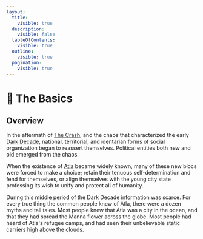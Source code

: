 ```yaml
---
layout:
  title:
    visible: true
  description:
    visible: false
  tableOfContents:
    visible: true
  outline:
    visible: true
  pagination:
    visible: true
---
```


# 🔵 The Basics

## Overview

In the aftermath of [The Crash](../history/the-crash.md), and the chaos that characterized the early [Dark Decade](../history/the-dark-decade.md), national, territorial, and identarian forms of social organization began to reassert themselves. Political entities both new and old emerged from the chaos.

When the existence of [Atla](../gata/key-locations/atla.md) became widely known, many of these new blocs were forced to make a choice; retain their tenuous self-determination and fend for themselves, or align themselves with the young city state professing its wish to unify and protect all of humanity.

During this middle period of the Dark Decade information was scarce. For every true thing the common people knew of Atla, there were a dozen myths and tall tales. Most people knew that Atla was a city in the ocean, and that they had spread the Manna flower across the globe. Most people had heard of Atla's refugee camps, and had seen their unbelievable static carriers high above the clouds.

